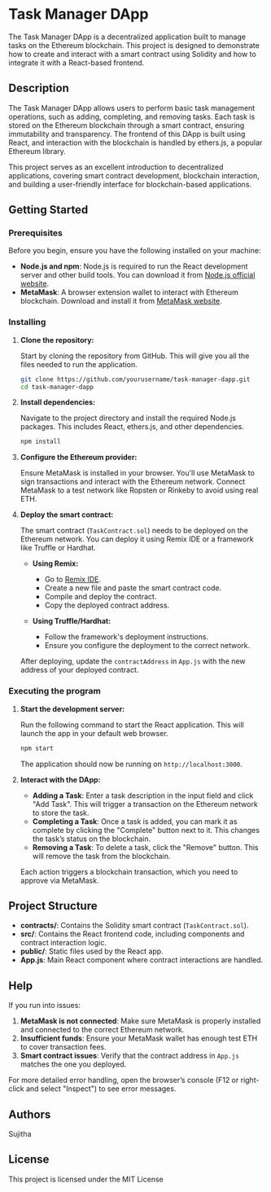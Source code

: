 # Task Manager DApp

The Task Manager DApp is a decentralized application built to manage tasks on the Ethereum blockchain. This project is designed to demonstrate how to create and interact with a smart contract using Solidity and how to integrate it with a React-based frontend.

## Description

The Task Manager DApp allows users to perform basic task management operations, such as adding, completing, and removing tasks. Each task is stored on the Ethereum blockchain through a smart contract, ensuring immutability and transparency. The frontend of this DApp is built using React, and interaction with the blockchain is handled by ethers.js, a popular Ethereum library.

This project serves as an excellent introduction to decentralized applications, covering smart contract development, blockchain interaction, and building a user-friendly interface for blockchain-based applications.

## Getting Started

### Prerequisites

Before you begin, ensure you have the following installed on your machine:

- **Node.js and npm**: Node.js is required to run the React development server and other build tools. You can download it from [Node.js official website](https://nodejs.org/).
- **MetaMask**: A browser extension wallet to interact with Ethereum blockchain. Download and install it from [MetaMask website](https://metamask.io/).

### Installing

1. **Clone the repository:**

   Start by cloning the repository from GitHub. This will give you all the files needed to run the application.

   ```bash
   git clone https://github.com/yourusername/task-manager-dapp.git
   cd task-manager-dapp
   ```

2. **Install dependencies:**

   Navigate to the project directory and install the required Node.js packages. This includes React, ethers.js, and other dependencies.

   ```bash
   npm install
   ```

3. **Configure the Ethereum provider:**

   Ensure MetaMask is installed in your browser. You'll use MetaMask to sign transactions and interact with the Ethereum network. Connect MetaMask to a test network like Ropsten or Rinkeby to avoid using real ETH.

4. **Deploy the smart contract:**

   The smart contract (`TaskContract.sol`) needs to be deployed on the Ethereum network. You can deploy it using Remix IDE or a framework like Truffle or Hardhat.

   - **Using Remix:**
     - Go to [Remix IDE](https://remix.ethereum.org/).
     - Create a new file and paste the smart contract code.
     - Compile and deploy the contract.
     - Copy the deployed contract address.

   - **Using Truffle/Hardhat:**
     - Follow the framework's deployment instructions.
     - Ensure you configure the deployment to the correct network.

   After deploying, update the `contractAddress` in `App.js` with the new address of your deployed contract.

### Executing the program

1. **Start the development server:**

   Run the following command to start the React application. This will launch the app in your default web browser.

   ```bash
   npm start
   ```

   The application should now be running on `http://localhost:3000`.

2. **Interact with the DApp:**

   - **Adding a Task**: Enter a task description in the input field and click "Add Task". This will trigger a transaction on the Ethereum network to store the task.
   - **Completing a Task**: Once a task is added, you can mark it as complete by clicking the "Complete" button next to it. This changes the task’s status on the blockchain.
   - **Removing a Task**: To delete a task, click the "Remove" button. This will remove the task from the blockchain.

   Each action triggers a blockchain transaction, which you need to approve via MetaMask.

## Project Structure

- **contracts/**: Contains the Solidity smart contract (`TaskContract.sol`).
- **src/**: Contains the React frontend code, including components and contract interaction logic.
- **public/**: Static files used by the React app.
- **App.js**: Main React component where contract interactions are handled.

## Help

If you run into issues:

1. **MetaMask is not connected**: Make sure MetaMask is properly installed and connected to the correct Ethereum network.
2. **Insufficient funds**: Ensure your MetaMask wallet has enough test ETH to cover transaction fees.
3. **Smart contract issues**: Verify that the contract address in `App.js` matches the one you deployed.

For more detailed error handling, open the browser’s console (F12 or right-click and select "Inspect") to see error messages.

## Authors
 
Sujitha

## License

This project is licensed under the MIT License
